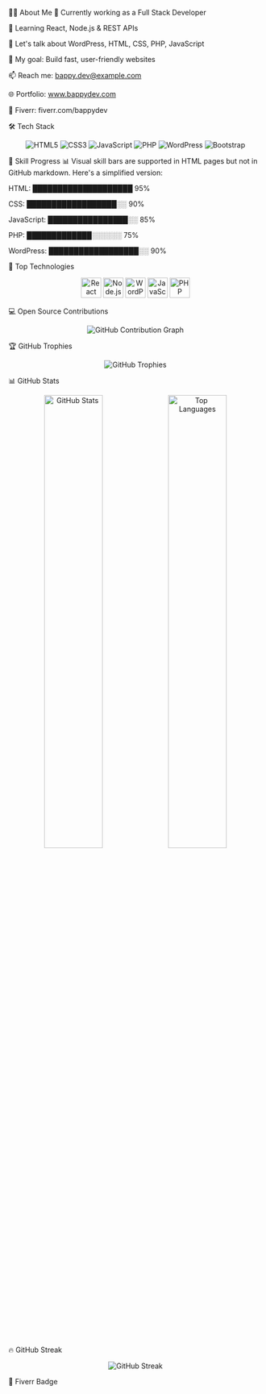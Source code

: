 🧑‍💻 About Me
🔭 Currently working as a Full Stack Developer

🌱 Learning React, Node.js & REST APIs

💬 Let's talk about WordPress, HTML, CSS, PHP, JavaScript

🎯 My goal: Build fast, user-friendly websites

📫 Reach me: <a href="mailto:bappy.dev@example.com">bappy.dev@example.com</a>

🌐 Portfolio: www.bappydev.com

💼 Fiverr: fiverr.com/bappydev

🛠️ Tech Stack
<p align="center"> <img src="https://img.shields.io/badge/HTML5-E34F26?style=for-the-badge&logo=html5&logoColor=white" alt="HTML5" /> <img src="https://img.shields.io/badge/CSS3-1572B6?style=for-the-badge&logo=css3&logoColor=white" alt="CSS3" /> <img src="https://img.shields.io/badge/JavaScript-F7DF1E?style=for-the-badge&logo=javascript&logoColor=black" alt="JavaScript" /> <img src="https://img.shields.io/badge/PHP-777BB4?style=for-the-badge&logo=php&logoColor=white" alt="PHP" /> <img src="https://img.shields.io/badge/WordPress-21759B?style=for-the-badge&logo=wordpress&logoColor=white" alt="WordPress" /> <img src="https://img.shields.io/badge/Bootstrap-7952B3?style=for-the-badge&logo=bootstrap&logoColor=white" alt="Bootstrap" /> </p>
🌟 Skill Progress
📊 Visual skill bars are supported in HTML pages but not in GitHub markdown. Here's a simplified version:

HTML: ████████████████████ 95%

CSS: ██████████████████░░ 90%

JavaScript: ████████████████░░ 85%

PHP: █████████████░░░░░░ 75%

WordPress: ██████████████████░░ 90%

🔧 Top Technologies
<p align="center"> <img src="https://cdn.jsdelivr.net/gh/devicons/devicon/icons/react/react-original.svg" width="40" title="React" alt="React" /> <img src="https://cdn.jsdelivr.net/gh/devicons/devicon/icons/nodejs/nodejs-original.svg" width="40" title="Node.js" alt="Node.js" /> <img src="https://cdn.jsdelivr.net/gh/devicons/devicon/icons/wordpress/wordpress-plain.svg" width="40" title="WordPress" alt="WordPress" /> <img src="https://cdn.jsdelivr.net/gh/devicons/devicon/icons/javascript/javascript-original.svg" width="40" title="JavaScript" alt="JavaScript" /> <img src="https://cdn.jsdelivr.net/gh/devicons/devicon/icons/php/php-original.svg" width="40" title="PHP" alt="PHP" /> </p>
💻 Open Source Contributions
<p align="center"> <img src="https://github-readme-activity-graph.cyclic.app/graph?username=bappyroy270320&theme=radical" alt="GitHub Contribution Graph" /> </p>
🏆 GitHub Trophies
<p align="center"> <img src="https://github-profile-trophy.vercel.app/?username=bappyroy270320&theme=radical&no-bg=true&margin-w=15&margin-h=15" alt="GitHub Trophies" /> </p>
📊 GitHub Stats
<p align="center"> <img src="https://github-readme-stats.vercel.app/api?username=bappyroy270320&show_icons=true&theme=radical&hide_border=true" width="48%" alt="GitHub Stats" /> <img src="https://github-readme-stats.vercel.app/api/top-langs/?username=bappyroy270320&layout=compact&theme=radical&hide_border=true" width="48%" alt="Top Languages" /> </p>
🔥 GitHub Streak
<p align="center"> <img src="https://github-readme-streak-stats.herokuapp.com/?user=bappyroy270320&theme=radical&hide_border=true" alt="GitHub Streak" /> </p>
💼 Fiverr Badge
<p align="center"> <a href="https://www.fiverr.com/bappydev" target="_blank" rel="noopener noreferrer"> <img src="https://img.shields.io/badge/Fiverr-BappyDev
